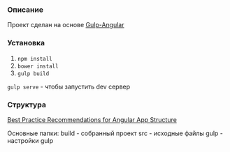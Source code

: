 ### Описание
Проект сделан на основе [Gulp-Angular](https://github.com/swiip/generator-gulp-angular "Gulp-Angular")
### Установка
1. `npm install`
2. `bower install`
3. `gulp build`

`gulp serve` - чтобы запустить dev сервер
### Структура
[Best Practice Recommendations for Angular App Structure](https://docs.google.com/document/d/1XXMvReO8-Awi1EZXAXS4PzDzdNvV6pGcuaF4Q9821Es/pub "Best Practice Recommendations for Angular App Structure")

Основные папки:
build - собранный проект
src - исходные файлы
gulp - настройки gulp
